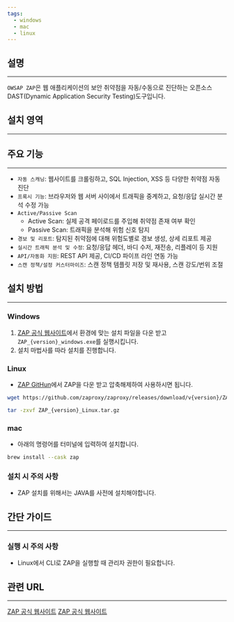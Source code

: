 ```yaml
---
tags:
  - windows
  - mac
  - linux
---
```

## 설명
---
`OWSAP ZAP`은 웹 애플리케이션의 보안 취약점을 자동/수동으로 진단하는 오픈소스 DAST(Dynamic Application Security Testing)도구입니다.

## 설치 영역
---


## 주요 기능
---
- `자동 스캐닝`: 웹사이트를 크롤링하고, SQL Injection, XSS 등 다양한 취약점 자동 진단
- `프록시 기능`: 브라우저와 웹 서버 사이에서 트래픽을 중계하고, 요청/응답 실시간 분석 수정 가능
- `Active/Passive Scan`
	- Active Scan: 실제 공격 페이로드를 주입해 취약점 존재 여부 확인
	- Passive Scan: 트래픽을 분석해 위험 신호 탐지
- `경보 및 리포트`: 탐지된 취약점에 대해 위험도별로 경보 생성, 상세 리포트 제공
- `실시간 트래픽 분석 및 수정`: 요청/응답 헤더, 바디 수저, 재전송, 리플레이 등 지원
- `API/자동화 지원`: REST API 제공, CI/CD 파이프 라인 연동 가능
- `스캔 정책/설정 커스터마이즈`: 스캔 정책 템플릿 저장 및 재사용, 스캔 강도/번위 조절

## 설치 방법
---
### Windows
1. [ZAP 공식 웹사이트](https://www.zaproxy.org/)에서 환경에 맞는 설치 파일을 다운 받고 `ZAP_{version}_windows.exe`를 실행시킵니다.
2. 설치 마법사를 따라 설치를 진행합니다.

### Linux
- [ZAP GitHun](https://github.com/zaproxy/zaproxy)에서 ZAP을 다운 받고 압축해제하여 사용하시면 됩니다.
```sh
wget https://github.com/zaproxy/zaproxy/releases/download/v{version}/ZAP_{version}_Linux.tar.gz

tar -zxvf ZAP_{version}_Linux.tar.gz
```

### mac
- 아래의 명령어를 터미널에 입력하여 설치합니다.
```sh
brew install --cask zap
```

### 설치 시 주의 사항
- ZAP 설치를 위해서는 JAVA를 사전에 설치해야합니다.

## 간단 가이드
---
### 실행 시 주의 사항
- Linux에서 CLI로 ZAP을 실행할 때 관리자 권한이 필요합니다.

## 관련 URL
---
[ZAP 공식 웹사이트](https://www.zaproxy.org/)
[ZAP 공식 웹사이트](https://www.zaproxy.org/)
